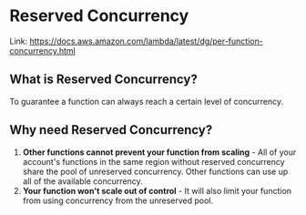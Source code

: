 # Reserved Concurrency
Link: https://docs.aws.amazon.com/lambda/latest/dg/per-function-concurrency.html

## What is Reserved Concurrency?
To guarantee a function can always reach a certain level of concurrency.

## Why need Reserved Concurrency?
1. **Other functions cannot prevent your function from scaling** - 
All of your account's functions in the same region without reserved concurrency share the pool of unreserved concurrency.
Other functions can use up all of the available concurrency.
2. **Your function won't scale out of control** - 
It will also limit your function from using concurrency from the unreserved pool.
